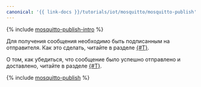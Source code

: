 ```yaml
---
canonical: '{{ link-docs }}/tutorials/iot/mosquitto/mosquitto-publish'
---
```


{% include [mosquitto-publish-intro](../../../_tutorials/applied/mosquitto-publish-intro.md) %}

Для получения сообщения необходимо быть подписанным на отправителя. Как это сделать, читайте в разделе [{#T}](mosquitto-subscribe.md).

О том, как убедиться, что сообщение было успешно отправлено и доставлено, читайте в разделе [{#T}](../message-delivery-check.md).

{% include [mosquitto-publish](../../../_tutorials/applied/mosquitto-publish.md) %}
